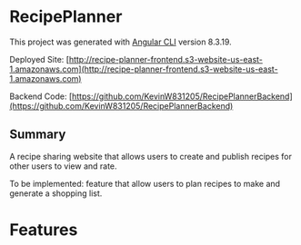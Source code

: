 # RecipePlanner

This project was generated with [Angular CLI](https://github.com/angular/angular-cli) version 8.3.19.

Deployed Site: [http://recipe-planner-frontend.s3-website-us-east-1.amazonaws.com](http://recipe-planner-frontend.s3-website-us-east-1.amazonaws.com)

Backend Code: [https://github.com/KevinW831205/RecipePlannerBackend](https://github.com/KevinW831205/RecipePlannerBackend)

## Summary 

A recipe sharing website that allows users to create and publish recipes for other users to view and rate.

To be implemented: feature that allow users to plan recipes to make and generate a shopping list.

# Features

